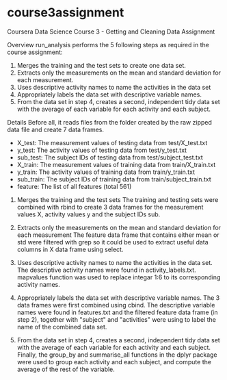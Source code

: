 # course3assignment
Coursera Data Science Course 3 - Getting and Cleaning Data Assignment

Overview
run_analysis performs the 5 following steps as required in the course assignment:
1. Merges the training and the test sets to create one data set.
2. Extracts only the measurements on the mean and standard deviation for each measurement.
3. Uses descriptive activity names to name the activities in the data set
4. Appropriately labels the data set with descriptive variable names.
5. From the data set in step 4, creates a second, independent tidy data set with the average of each variable for each activity and each subject.


Details
Before all, it reads files from the folder created by the raw zipped data file and create 7 data frames. 
- X_test: The measurement values of testing data from test/X_test.txt
- y_test: The activity values of testing data from test/y_test.txt
- sub_test: The subject IDs of testing data from test/subject_test.txt
- X_train: The measurement values of training data from train/X_train.txt
- y_train: The activity values of training data from train/y_train.txt
- sub_train: The subject IDs of training data from train/subject_train.txt
- feature: The list of all features (total 561)

1. Merges the training and the test sets
The training and testing sets were combined with rbind to create 3 data frames for the measurement values X, activity values y and the subject IDs sub.

2. Extracts only the measurements on the mean and standard deviation for each measurement
The feature data frame that contains either mean or std were filtered with grep so it could be used to extract useful data columns in X data frame using select.

3. Uses descriptive activity names to name the activities in the data set. 
The descriptive activity names were found in activity_labels.txt. mapvalues function was used to replace integar 1:6 to its corresponding activity names.

4. Appropriately labels the data set with descriptive variable names.
The 3 data frames were first combined using cbind. The descriptive variable names were found in features.txt and the filtered feature data frame (in step 2), together with "subject" and "activities" were using to label the name of the combined data set.

5. From the data set in step 4, creates a second, independent tidy data set with the average of each variable for each activity and each subject.
Finally, the group_by and summarise_all functions in the dplyr package were used to group each activity and each subject, and compute the average of the rest of the variable.
